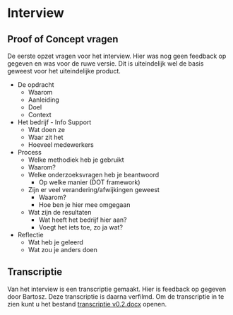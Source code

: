 # Interview

## Proof of Concept vragen

De eerste opzet vragen voor het interview. Hier was nog geen feedback op gegeven en was voor de ruwe versie. Dit is uiteindelijk wel de basis geweest voor het uiteindelijke product.

- De opdracht
  - Waarom
  - Aanleiding
  - Doel
  - Context
- Het bedrijf - Info Support
  - Wat doen ze
  - Waar zit het
  - Hoeveel medewerkers
- Process
  - Welke methodiek heb je gebruikt
  - Waarom?
  - Welke onderzoeksvragen heb je beantwoord
    - Op welke manier (DOT framework)
  - Zijn er veel verandering/afwijkingen geweest
    - Waarom?
    - Hoe ben je hier mee omgegaan
  - Wat zijn de resultaten
    - Wat heeft het bedrijf hier aan?
    - Voegt het iets toe, zo ja wat?
- Reflectie
  - Wat heb je geleerd
  - Wat zou je anders doen

## Transcriptie

Van het interview is een transcriptie gemaakt. Hier is feedback op gegeven door Bartosz. Deze transcriptie is daarna verfilmd. Om de transcriptie in te zien kunt u het bestand [transcriptie v0.2.docx](./transcriptie-v0.2.docx) openen.
